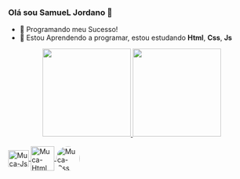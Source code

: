 ### Olá sou SamueL Jordano 👋
- 📝 Programando meu Sucesso!
- 🌱 Estou Aprendendo a programar, estou estudando <strong>Html</strong>, <strong>Css</strong>, <strong>Js</strong>

<div align="center">
  <a href="https://github.com/Samuel-Jordano">
  <img height="180em" src="https://github-readme-stats.vercel.app/api?username=Samuel-Jordano&show_icons=true&theme=synthwave"/>
  <img height="180em" src="https://github-readme-stats.vercel.app/api?username=Samuel-Jordano&show_icons=true&theme=synthwave"/>
</div>

<div style="display: inline_block"><br>
  <img align="center" alt="Muca-Js" height="34" width="42" src="https://cdn.jsdelivr.net/gh/devicons/devicon/icons/javascript/javascript-original.svg">
  <img align="center" alt="Muca-Html" height="50" width="48" src="https://cdn.jsdelivr.net/gh/devicons/devicon/icons/html5/html5-original-wordmark.svg">
  <img align="center" alt="Muca-Css" height="50" width="48" src="https://cdn.jsdelivr.net/gh/devicons/devicon/icons/css3/css3-original-wordmark.svg"
  <img align="right" alt="Muca-pic" height="150" style="border-radius:50px;"
  src="https://tenor.com/pt-BR/view/spiderman-symbiote-spiderman-marvel-symbiote-gif-14271090">
</div>
